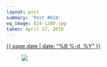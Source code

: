 ```yaml
---
layout: post
summary: 'Post #824'
og_image: 824-1280.jpg
taken: April 17, 2019
---
```


<div class="post">
 <time>
  <a href="/824">
   {{ page.date | date: "%B %-d, %Y" }}
  </a>
 </time>
 <a href="/824">
  <figure data-taken="4/17/2019">
   <img sizes="(min-width: 700px) 50vw, calc(100vw - 2rem)" src="{{ site.assets_url }}/824-640.jpg" srcset="{{ site.assets_url }}/824-320.jpg 320w, {{ site.assets_url }}/824-640.jpg 640w, {{ site.assets_url }}/824-960.jpg 960w, {{ site.assets_url }}/824-1280.jpg 1280w"/>
  </figure>
 </a>
</div>
